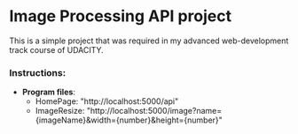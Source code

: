 # Image Processing API project

This is a simple project that was required in my advanced web-development track course of UDACITY.

### Instructions:

* **Program files**:
  * HomePage: "http://localhost:5000/api"
  * ImageResize: "http://localhost:5000/image?name={imageName}&width={number}&height={number}"